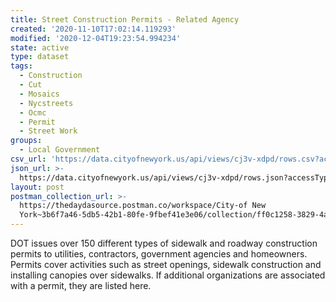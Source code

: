 ```yaml
---
title: Street Construction Permits - Related Agency
created: '2020-11-10T17:02:14.119293'
modified: '2020-12-04T19:23:54.994234'
state: active
type: dataset
tags:
  - Construction
  - Cut
  - Mosaics
  - Nycstreets
  - Ocmc
  - Permit
  - Street Work
groups:
  - Local Government
csv_url: 'https://data.cityofnewyork.us/api/views/cj3v-xdpd/rows.csv?accessType=DOWNLOAD'
json_url: >-
  https://data.cityofnewyork.us/api/views/cj3v-xdpd/rows.json?accessType=DOWNLOAD
layout: post
postman_collection_url: >-
  https://thedaydasource.postman.co/workspace/City-of New
  York~3b6f7a46-5db5-42b1-80fe-9fbef41e3e06/collection/ff0c1258-3829-4a62-9800-b8e6952b785f
---
```

DOT issues over 150 different types of sidewalk and roadway construction permits to utilities, contractors, government agencies and homeowners. Permits cover activities such as street openings, sidewalk construction and installing canopies over sidewalks.
If additional organizations are associated with a permit, they are listed here.

